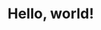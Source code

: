 # Hello, world!
<div>
    <a href="https://github.com/fabianoomendes">
    <img height="100%" href="http://github-readme-streak-stats.herokuapp.com/?user=fabianoomendes&theme=dark&hide_border=true&fire=FA8B00&stroke=FA8B00&sideLabels=FA8B00)](https://git.io/streak-stats">
</div>
<div>
    <a href="https://github.com/fabianoomendes">
    <img height="100%" href="https://github-readme-stats.vercel.app/api/top-langs/?username=fabianoomendes&layout=compact&langs_count=16&theme=great-gatsby">
</div>